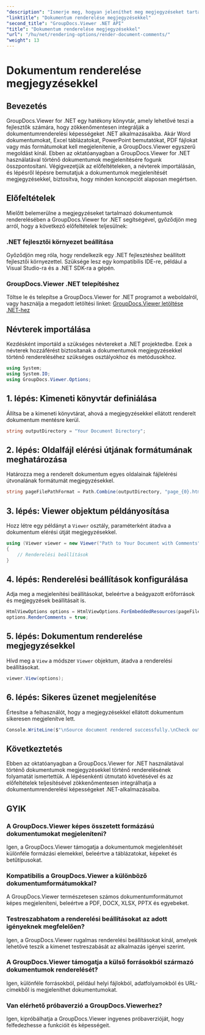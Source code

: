 ```yaml
---
"description": "Ismerje meg, hogyan jeleníthet meg megjegyzéseket tartalmazó dokumentumokat a GroupDocs.Viewer for .NET segítségével. Kövesse lépésről lépésre szóló útmutatónkat a zökkenőmentes integráció érdekében."
"linktitle": "Dokumentum renderelése megjegyzésekkel"
"second_title": "GroupDocs.Viewer .NET API"
"title": "Dokumentum renderelése megjegyzésekkel"
"url": "/hu/net/rendering-options/render-document-comments/"
"weight": 13
---
```


# Dokumentum renderelése megjegyzésekkel

## Bevezetés
GroupDocs.Viewer for .NET egy hatékony könyvtár, amely lehetővé teszi a fejlesztők számára, hogy zökkenőmentesen integrálják a dokumentumrenderelési képességeket .NET alkalmazásaikba. Akár Word dokumentumokat, Excel táblázatokat, PowerPoint bemutatókat, PDF fájlokat vagy más formátumokat kell megjelenítenie, a GroupDocs.Viewer egyszerű megoldást kínál.
Ebben az oktatóanyagban a GroupDocs.Viewer for .NET használatával történő dokumentumok megjelenítésére fogunk összpontosítani. Végigvezetjük az előfeltételeken, a névterek importálásán, és lépésről lépésre bemutatjuk a dokumentumok megjelenítését megjegyzésekkel, biztosítva, hogy minden koncepciót alaposan megértsen.
## Előfeltételek
Mielőtt belemerülne a megjegyzéseket tartalmazó dokumentumok renderelésében a GroupDocs.Viewer for .NET segítségével, győződjön meg arról, hogy a következő előfeltételek teljesülnek:
### .NET fejlesztői környezet beállítása
Győződjön meg róla, hogy rendelkezik egy .NET fejlesztéshez beállított fejlesztői környezettel. Szüksége lesz egy kompatibilis IDE-re, például a Visual Studio-ra és a .NET SDK-ra a gépén.
### GroupDocs.Viewer .NET telepítéshez
Töltse le és telepítse a GroupDocs.Viewer for .NET programot a weboldalról, vagy használja a megadott letöltési linket:
[GroupDocs.Viewer letöltése .NET-hez](https://releases.groupdocs.com/viewer/net/)

## Névterek importálása
Kezdésként importáld a szükséges névtereket a .NET projektedbe. Ezek a névterek hozzáférést biztosítanak a dokumentumok megjegyzésekkel történő rendereléséhez szükséges osztályokhoz és metódusokhoz.
```csharp
using System;
using System.IO;
using GroupDocs.Viewer.Options;
```

## 1. lépés: Kimeneti könyvtár definiálása
Állítsa be a kimeneti könyvtárat, ahová a megjegyzésekkel ellátott renderelt dokumentum mentésre kerül.
```csharp
string outputDirectory = "Your Document Directory";
```
## 2. lépés: Oldalfájl elérési útjának formátumának meghatározása
Határozza meg a renderelt dokumentum egyes oldalainak fájlelérési útvonalának formátumát megjegyzésekkel.
```csharp
string pageFilePathFormat = Path.Combine(outputDirectory, "page_{0}.html");
```
## 3. lépés: Viewer objektum példányosítása
Hozz létre egy példányt a `Viewer` osztály, paraméterként átadva a dokumentum elérési útját megjegyzésekkel.
```csharp
using (Viewer viewer = new Viewer("Path to Your Document with Comments"))
{
    // Renderelési beállítások
}
```
## 4. lépés: Renderelési beállítások konfigurálása
Adja meg a megjelenítési beállításokat, beleértve a beágyazott erőforrások és megjegyzések beállításait is.
```csharp
HtmlViewOptions options = HtmlViewOptions.ForEmbeddedResources(pageFilePathFormat);
options.RenderComments = true;
```
## 5. lépés: Dokumentum renderelése megjegyzésekkel
Hívd meg a `View` a módszer `Viewer` objektum, átadva a renderelési beállításokat.
```csharp
viewer.View(options);
```
## 6. lépés: Sikeres üzenet megjelenítése
Értesítse a felhasználót, hogy a megjegyzésekkel ellátott dokumentum sikeresen megjelenítve lett.
```csharp
Console.WriteLine($"\nSource document rendered successfully.\nCheck output in {outputDirectory}.");
```

## Következtetés
Ebben az oktatóanyagban a GroupDocs.Viewer for .NET használatával történő dokumentumok megjegyzésekkel történő renderelésének folyamatát ismertettük. A lépésenkénti útmutató követésével és az előfeltételek teljesítésével zökkenőmentesen integrálhatja a dokumentumrenderelési képességeket .NET-alkalmazásaiba.
## GYIK
### A GroupDocs.Viewer képes összetett formázású dokumentumokat megjeleníteni?
Igen, a GroupDocs.Viewer támogatja a dokumentumok megjelenítését különféle formázási elemekkel, beleértve a táblázatokat, képeket és betűtípusokat.
### Kompatibilis a GroupDocs.Viewer a különböző dokumentumformátumokkal?
A GroupDocs.Viewer természetesen számos dokumentumformátumot képes megjeleníteni, beleértve a PDF, DOCX, XLSX, PPTX és egyebeket.
### Testreszabhatom a renderelési beállításokat az adott igényeknek megfelelően?
Igen, a GroupDocs.Viewer rugalmas renderelési beállításokat kínál, amelyek lehetővé teszik a kimenet testreszabását az alkalmazás igényei szerint.
### A GroupDocs.Viewer támogatja a külső forrásokból származó dokumentumok renderelését?
Igen, különféle forrásokból, például helyi fájlokból, adatfolyamokból és URL-címekből is megjeleníthet dokumentumokat.
### Van elérhető próbaverzió a GroupDocs.Viewerhez?
Igen, kipróbálhatja a GroupDocs.Viewer ingyenes próbaverzióját, hogy felfedezhesse a funkcióit és képességeit.